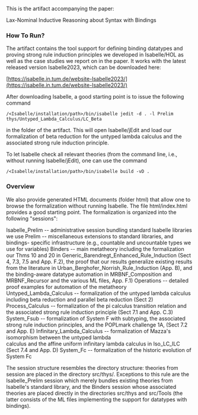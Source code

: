 This is the artifact accompanying the paper:

Lax-Nominal Inductive Reasoning about Syntax with Bindings

### How To Run?

The artifact contains the tool support for defining binding datatypes and proving strong rule
induction principles we developed in Isabelle/HOL as well as the case studies we report on in the
paper. It works with the latest released version Isabelle2023, which can be downloaded here:

[https://isabelle.in.tum.de/website-Isabelle2023/](https://isabelle.in.tum.de/website-Isabelle2023/)

After downloading Isabelle, a good starting point is to issue the following command

```
/<Isabelle/installation/path>/bin/isabelle jedit -d . -l Prelim thys/Untyped_Lambda_Calculus/LC_Beta
```

in the folder of the artifact. This will open Isabelle/jEdit and load our formalization of beta reduction for the untyped lambda calculus and the associated strong rule induction principle.

To let Isabelle check all relevant theories (from the command line, i.e., without running Isabelle/jEdit), one can use the command

```
/<Isabelle/installation/path>/bin/isabelle build -vD .
```

### Overview

We also provide generated HTML documents (folder html) that allow one to browse the formalization
without running Isabelle. The file html/index.html provides a good starting point. The
formalization is organized into the following "sessions":

Isabelle_Prelim            -- administrative session bundling standard Isabelle libraries we use
Prelim                     -- miscellaneous extensions to standard libraries, and bindings- 
                              specific infrastructure (e.g., countable and uncountable types we use 
							  for variables)
Binders                    -- main metatheory including the formalization our Thms 10 and 20 
                              in Generic_Barendregt_Enhanced_Rule_Induction (Sect 4, 7.3, 7.5 and 
							  App. F.2), the proof that our results generalize existing results 
							  from the literature in Urban_Berghofer_Norrish_Rule_Induction (App. 
							  B), and the binding-aware datatype automation in MRBNF_Composition 
							  and MRBNF_Recursor and the various ML files, App. F.1)
Operations                 -- detailed proof examples for automation of the metatheory
Untyped_Lambda_Calculus    -- formalization of the untyped lambda calculus including beta reduction
                              and parallel beta reduction (Sect 2)
Process_Calculus           -- formalization of the pi calculus transition relation and the 
                              associated strong rule induction principle (Sect 7.1 and App. C.3)
System_Fsub                -- formalization of System F with subtyping, the associated strong rule 
                              induction principles, and the POPLmark challenge 1A, (Sect 7.2 and 
							  App. E)
Infinitary_Lambda_Calculus -- formalization of Mazza's isomorphism between the untyped lambda   
                              calculus and the affine uniform infinitary lambda calculus in 
							  Iso_LC_ILC (Sect 7.4 and App. D)
System_Fc                  -- formalization of the historic evolution of System Fc

The session structure resembles the directory structure: theories from session <SESSION> are placed
in the directory src/thys/<SESSION>. Exceptions to this rule are the Isabelle_Prelim session which
merely bundles existing theories from Isabelle's standard library, and the Binders session whose
associated theories are placed directly in the directories src/thys and src/Tools (the latter
consists of the ML files implementing the support for datatypes with bindings).


